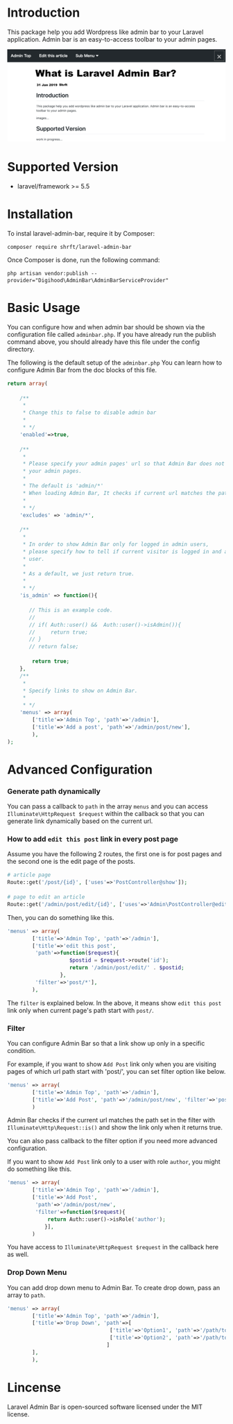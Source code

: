 # Introduction

This package help you add Wordpress like admin bar to your Laravel application.
Admin bar is an easy-to-access toolbar to your admin pages.

![admin-bar](https://raw.githubusercontent.com/shrft/laravel-admin-bar/master/resources/images/adminbar-image.png)

# Supported Version

- laravel/framework >= 5.5

# Installation

To instal laravel-admin-bar, require it by Composer:
```
composer require shrft/laravel-admin-bar
```

Once Composer is done, run the following command:
```
php artisan vendor:publish --provider="Digihood\AdminBar\AdminBarServiceProvider"
```

# Basic Usage

You can configure how and when admin bar should be shown via the configuration file called `adminbar.php`.
If you have already run the publish command above, you should already have this file under the config directory.

The following is the default setup of the `adminbar.php`
You can learn how to configure Admin Bar from the doc blocks of this file.

```php
return array(

    /**
     *  
     * Change this to false to disable admin bar
     * 
     * */
    'enabled'=>true,

    /**
     * 
     * Please specify your admin pages' url so that Admin Bar does not show up in 
     * your admin pages. 
     * 
     * The default is 'admin/*'
     * When loading Admin Bar, It checks if current url matches the path set here with Illuminate\Http\Request::is().
     *  
     * */
    'excludes' => 'admin/*',

    /**
     * 
     * In order to show Admin Bar only for logged in admin users,
     * please specify how to tell if current visitor is logged in and also an admin 
     * user.
     * 
     * As a default, we just return true.
     * 
     * */
    'is_admin' => function(){

       // This is an example code. 
       // 
       // if( Auth::user() &&  Auth::user()->isAdmin()){
       //     return true;
       // }
       // return false;
        
        return true;
    },
    /**
     * 
     * Specify links to show on Admin Bar.
     * 
     * */
    'menus' => array(
        ['title'=>'Admin Top', 'path'=>'/admin'],
        ['title'=>'Add a post', 'path'=>'/admin/post/new'],
        ),
);
```

# Advanced Configuration

### Generate path dynamically
You can pass a callback to `path` in the array `menus` and you can access `Illuminate\HttpRequest $request` within the callback so that you can generate link dynamically based on the current url. 

### How to add `edit this post` link in every post page

Assume you have the following 2 routes, the first one is for post pages and the second one is the edit page of the posts.

```php
# article page
Route::get('/post/{id}', ['uses'=>'PostController@show']);

# page to edit an article
Route::get('/admin/post/edit/{id}', ['uses'=>'Admin\PostController@edit']);

```

Then, you can do something like this.

```php
'menus' => array(
        ['title'=>'Admin Top', 'path'=>'/admin'],
        ['title'=>'edit this post',
         'path'=>function($request){
                    $postid = $request->route('id');
                    return '/admin/post/edit/' . $postid;
                 }, 
         'filter'=>'post/*'],
        ),
```

The `filter` is explained below. 
In the above, it means show `edit this post` link only when current page's path start with `post/`.

### Filter
You can configure Admin Bar so that a link show up only in a specific condition.

For example, if you want to show `Add Post` link only when you are visiting pages of which url path start with 'post/', you can set filter option like below.

```php
'menus' => array(
        ['title'=>'Admin Top', 'path'=>'/admin'],
        ['title'=>'Add Post', 'path'=>'/admin/post/new', 'filter'=>'post/*'],
        )
```
Admin Bar checks if the current url matches the path set in the filter with `Illuminate\Http\Request::is()` and show the link only when it returns true.

You can also pass callback to the filter option if you need more advanced configuration.

If you want to show `Add Post` link only to a user with role `author`, you might do something like this.

```php
'menus' => array(
        ['title'=>'Admin Top', 'path'=>'/admin'],
        ['title'=>'Add Post',
         'path'=>'/admin/post/new',
         'filter'=>function($request){
             return Auth::user()->isRole('author');
            }],
        )

```
You have access to `Illuminate\HttpRequest $request` in the callback here as well.

### Drop Down Menu
You can add drop down menu to Admin Bar.
To create drop down, pass an array to `path`.

```php
'menus' => array(
        ['title'=>'Admin Top', 'path'=>'/admin'],
        ['title'=>'Drop Down', 'path'=>[
                                 ['title'=>'Option1', 'path'=>'/path/to/option1'],
                                 ['title'=>'Option2', 'path'=>'/path/to/option2']
                                ]
        ],
        ),
```

# Lincense

Laravel Admin Bar is open-sourced software licensed under the MIT license.
